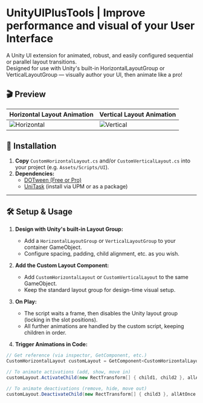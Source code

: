 # UnityUIPlusTools | Improve performance and visual of your User Interface

A Unity UI extension for animated, robust, and easily configured sequential or parallel layout transitions.  
Designed for use with Unity's built-in HorizontalLayoutGroup or VerticalLayoutGroup — visually author your UI, then animate like a pro!


## 🎬 Preview

| Horizontal Layout Animation | Vertical Layout Animation |
|----------------------------|--------------------------|
| ![Horizontal](https://s14.gifyu.com/images/bs8RE.gif) | ![Vertical](https://s12.gifyu.com/images/bs8Rh.gif) |


## 🚀 Installation

1. **Copy** `CustomHorizontalLayout.cs` and/or `CustomVerticalLayout.cs` into your project (e.g. `Assets/Scripts/UI`).
2. **Dependencies:**
   - [DOTween (Free or Pro)](http://dotween.demigiant.com/)
   - [UniTask](https://github.com/Cysharp/UniTask) (install via UPM or as a package)

---

## 🛠️ Setup & Usage

1. **Design with Unity's built-in Layout Group:**
   - Add a `HorizontalLayoutGroup` or `VerticalLayoutGroup` to your container GameObject.
   - Configure spacing, padding, child alignment, etc. as you wish.

2. **Add the Custom Layout Component:**
   - Add `CustomHorizontalLayout` or `CustomVerticalLayout` to the same GameObject.
   - Keep the standard layout group for design-time visual setup.

3. **On Play:**
   - The script waits a frame, then disables the Unity layout group (locking in the slot positions).
   - All further animations are handled by the custom script, keeping children in order.

4. **Trigger Animations in Code:**

```csharp
// Get reference (via inspector, GetComponent, etc.)
CustomHorizontalLayout customLayout = GetComponent<CustomHorizontalLayout>();

// To animate activations (add, show, move in)
customLayout.ActivateChild(new RectTransform[] { child1, child2 }, allAtOnce: true);

// To animate deactivations (remove, hide, move out)
customLayout.DeactivateChild(new RectTransform[] { child3 }, allAtOnce: false);
